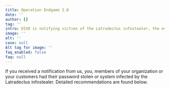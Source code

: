 ```yaml
---
title: Operation Endgame 2.0
date: ''
author: []
tag: ''
intro: DIVD is notifying victims of the Latrodectus infostealer, the evolution of IcedID. We are notifying victims that where identified as a part of Operation Endgame 2.0. If you receive a notification, please read the instructions carefully.
image: ''
alt: ''
case: null
Alt tag for image: ''
faq_enabled: false
faq: null
---
```

If you received a notification from us, you, members of your organization or your customers had their password stolen or system infected by the Latradectus infostealer. Detailed recommendations are found below.
